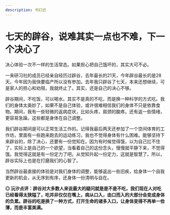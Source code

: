 ```yaml
---
description: 书幻迟
---
```


# 七天的辟谷，说难其实一点也不难，下一个决心了

决心体验一次不一样的生活常态。如果担心把自己饿坏的，其实大可不必。

一来研习社的成员已经亲自经历过辟谷，去年最长的21天，今年辟谷最长的是28天。今年因为我快要临产所以没有参加。去年我只辟谷了七天，本来还想继续，可是家人的担心和劝阻，我就终止了。其实，还是自己的决心不够。

辟谷期间，不吃饭，可以喝水。其实不是真的不吃，而是换一种科学的方式吃。我们的身体太奥妙了，如果不是自己体验，或许很难相信我们的身体不只是依靠食物。期间，我有一些轻微的返病症状，比如头疼，肩颈的酸疼。还有返一些情绪，更容易急躁。这些都是身体在自己调整。

我们辟谷期间是可以正常生活工作的。记得我最后两天还参加了一个空间体育的工作坊，里面有一些跑来跑去的运动练习，我也不觉得身体有什么困难。能够坚持下来辟谷的，除了决心，还要有一份觉知在。因为有时候觉得饿，以为自己扛不住了，实际上是自己的一个欲望，当看着自己的这份念头，慢慢就平静下来，不觉得饿。我觉得这就是有一份定力了吧。从觉知升起一份定力，这就是智慧了。所以，辟谷实际上也是在打磨我们的心智了。

当然辟谷最直接的体验是对我们身体的调整，能够返出一些旧疾，给身体一个自我更新的机会，从无序到有序，还身体一份清明与自在。

**◎ 沅汐点评：辟谷对大多数人来说最大的疑问就是是不是不吃，我们现在人对吃已经看得太狭隘了，吃并非仅仅在嘴上，病从口入，由口而入的大部分会变成身体的负累。辟谷的吃是换了一种方式，打开生命的诸多入口，让身体变得不再单一俭薄，而是丰富美满。**

